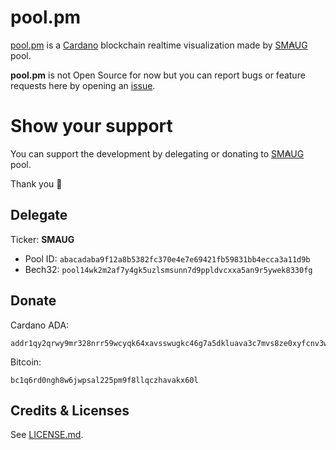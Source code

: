 # pool.pm

[pool.pm](https://pool.pm) is a [Cardano](https://cardano.org) blockchain realtime visualization made by [SM₳UG](https://smaug.pool.pm) pool. 

**pool.pm** is not Open Source for now but you can report bugs or feature requests here by opening an [issue](https://github.com/SmaugPool/pool.pm/issues/new/choose).

# Show your support
You can support the development by delegating or donating to [SM₳UG](https://smaug.pool.pm) pool. 

Thank you :purple_heart:

## Delegate
Ticker: **SMAUG**  
* Pool ID: `abacadaba9f12a8b5382fc370e4e7e69421fb59831bb4ecca3a11d9b`
* Bech32: `pool14wk2m2af7y4gk5uzlsmsunn7d9ppldvcxxa5an9r5ywek8330fg`

## Donate 
Cardano ADA:  
```
addr1qy2qrwy9mr328nrr59wcyqk64xavsswugkc46g7a5dkluava3c7mvs8ze0xyfcnv3ww0e6c6p8xdl8u62dpznpdklhaqnylp8p
```

Bitcoin:
```
bc1q6rd0ngh8w6jwpsal225pm9f8llqczhavakx60l
```

## Credits & Licenses
See [LICENSE.md](LICENSE.md).

